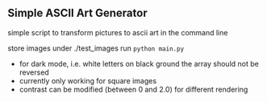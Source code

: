 ## Simple ASCII Art Generator

simple script to transform pictures to ascii art in the command line

store images under ./test_images
run
`python main.py`

-   for dark mode, i.e. white letters on black ground the array should not be reversed
-   currently only working for square images
-   contrast can be modified (between 0 and 2.0) for different rendering
